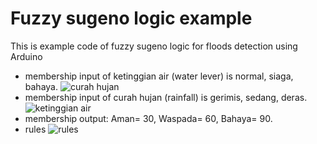 # Fuzzy sugeno logic example
This is example code of fuzzy sugeno logic for floods detection using Arduino 
- membership input of ketinggian air (water lever) is normal, siaga, bahaya. 
![curah hujan](https://user-images.githubusercontent.com/74083958/219870672-8ff96e33-044f-402e-9ad7-9aa32be7b37e.PNG)
- membership input of curah hujan (rainfall) is gerimis, sedang, deras.
![ketinggian air](https://user-images.githubusercontent.com/74083958/219870683-9f31fd75-4cbc-48dd-aac7-5f6a081bb043.PNG)
- membership output: Aman= 30, Waspada= 60, Bahaya= 90.
- rules
![rules](https://user-images.githubusercontent.com/74083958/219871077-e7e66dec-d0b4-4972-ad7c-fee8d44e7c3d.PNG)
